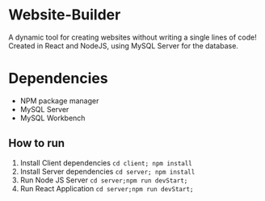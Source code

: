 # Website-Builder
A dynamic tool for creating websites without writing a single lines of code!
Created in React and NodeJS, using MySQL Server for the database.

# Dependencies
- NPM package manager
- MySQL Server
- MySQL Workbench

## How to run
1. Install Client dependencies `cd client; npm install`
2. Install Server dependencies `cd server; npm install`
3. Run Node JS Server `cd server;npm run devStart;`
4. Run React Application `cd server;npm run devStart;`
